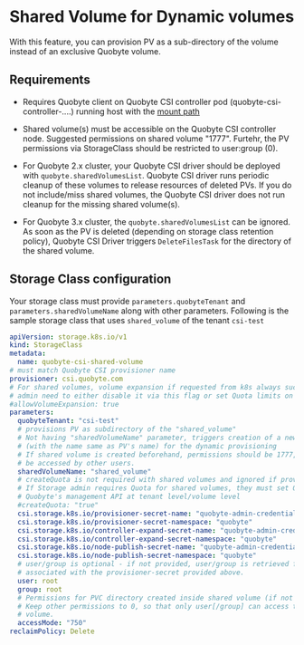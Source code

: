 # Shared Volume for Dynamic volumes

With this feature, you can provision PV as a sub-directory of the volume instead of an
exclusive Quobyte volume.

## Requirements

* Requires Quobyte client on Quobyte CSI controller pod (quobyte-csi-controller-....) running host
  with the [mount path](https://github.com/quobyte/quobyte-csi-driver/blob/v1.8.4/csi-driver-templates/values.yaml#L21)

* Shared volume(s) must be accessible on the Quobyte CSI controller node. Suggested permissions on shared volume "1777".
  Furtehr, the PV permissions via StorageClass should be restricted to user:group (<ug>0).

* For Quobyte 2.x cluster, your Quobyte CSI driver should be
  deployed with `quobyte.sharedVolumesList`. Quobyte CSI driver runs periodic cleanup of these
  volumes to release resources of deleted PVs. If you do not include/miss shared volumes, the
  Quobyte CSI driver does not run cleanup for the missing shared volume(s).

* For Quobyte 3.x cluster, the `quobyte.sharedVolumesList` can be ignored. As soon as the PV is
  deleted (depending on storage class retention policy), Quobyte CSI Driver triggers
  `DeleteFilesTask` for the directory of the shared volume.

## Storage Class configuration

Your storage class must provide `parameters.quobyteTenant` and `parameters.sharedVolumeName` along
with other parameters. Following is the sample storage class that uses `shared_volume` of the tenant
`csi-test`

```yaml
apiVersion: storage.k8s.io/v1
kind: StorageClass
metadata:
  name: quobyte-csi-shared-volume
# must match Quobyte CSI provisioner name
provisioner: csi.quobyte.com
# For shared volumes, volume expansion if requested from k8s always succeeds.
# admin need to either disable it via this flag or set Quota limits on shared volume.
#allowVolumeExpansion: true
parameters:
  quobyteTenant: "csi-test"
  # provisions PV as subdirectory of the "shared_volume"
  # Not having "sharedVolumeName" parameter, triggers creation of a new Quobyte volume
  # (with the name same as PV's name) for the dynamic provisioning
  # If shared volume is created beforehand, permissions should be 1777, so that PVCs can
  # be accessed by other users.
  sharedVolumeName: "shared_volume"
  # createQuota is not required with shared volumes and ignored if provided.
  # If Storage admin requires Quota for shared volumes, they must set Quota for volume via
  # Quobyte's management API at tenant level/volume level
  #createQuota: "true"
  csi.storage.k8s.io/provisioner-secret-name: "quobyte-admin-credentials"
  csi.storage.k8s.io/provisioner-secret-namespace: "quobyte"
  csi.storage.k8s.io/controller-expand-secret-name: "quobyte-admin-credentials"
  csi.storage.k8s.io/controller-expand-secret-namespace: "quobyte"
  csi.storage.k8s.io/node-publish-secret-name: "quobyte-admin-credentials"
  csi.storage.k8s.io/node-publish-secret-namespace: "quobyte"
  # user/group is optional - if not provided, user/group is retrieved from the Quobyte user
  # associated with the provisioner-secret provided above.
  user: root
  group: root
  # Permissions for PVC directory created inside shared volume (if not provided defaults to 700)
  # Keep other permissions to 0, so that only user[/group] can access this PV inside shared
  # volume.
  accessMode: "750"
reclaimPolicy: Delete
```
